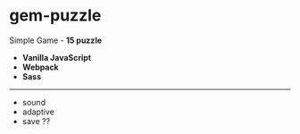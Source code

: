# gem-puzzle

Simple Game - **15 puzzle**

- **Vanilla JavaScript**
- **Webpack**
- **Sass**

---

- sound
- adaptive
- save ??
